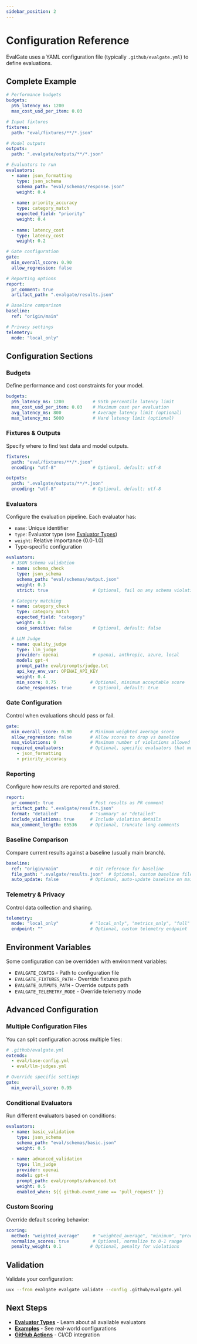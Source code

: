 ```yaml
---
sidebar_position: 2
---
```


# Configuration Reference

EvalGate uses a YAML configuration file (typically `.github/evalgate.yml`) to define evaluations.

## Complete Example

```yaml
# Performance budgets
budgets:
  p95_latency_ms: 1200
  max_cost_usd_per_item: 0.03

# Input fixtures
fixtures:
  path: "eval/fixtures/**/*.json"

# Model outputs
outputs:
  path: ".evalgate/outputs/**/*.json"

# Evaluators to run
evaluators:
  - name: json_formatting
    type: json_schema
    schema_path: "eval/schemas/response.json"
    weight: 0.4
  
  - name: priority_accuracy
    type: category_match
    expected_field: "priority"
    weight: 0.4
  
  - name: latency_cost
    type: latency_cost
    weight: 0.2

# Gate configuration
gate:
  min_overall_score: 0.90
  allow_regression: false

# Reporting options
report:
  pr_comment: true
  artifact_path: ".evalgate/results.json"

# Baseline comparison
baseline:
  ref: "origin/main"

# Privacy settings
telemetry:
  mode: "local_only"
```

## Configuration Sections

### Budgets

Define performance and cost constraints for your model.

```yaml
budgets:
  p95_latency_ms: 1200           # 95th percentile latency limit
  max_cost_usd_per_item: 0.03    # Maximum cost per evaluation
  avg_latency_ms: 800            # Average latency limit (optional)
  max_latency_ms: 5000           # Hard latency limit (optional)
```

### Fixtures & Outputs

Specify where to find test data and model outputs.

```yaml
fixtures:
  path: "eval/fixtures/**/*.json"
  encoding: "utf-8"              # Optional, default: utf-8

outputs:
  path: ".evalgate/outputs/**/*.json"
  encoding: "utf-8"              # Optional, default: utf-8
```

### Evaluators

Configure the evaluation pipeline. Each evaluator has:
- `name`: Unique identifier
- `type`: Evaluator type (see [Evaluator Types](/docs/evaluators))
- `weight`: Relative importance (0.0-1.0)
- Type-specific configuration

```yaml
evaluators:
  # JSON Schema validation
  - name: schema_check
    type: json_schema
    schema_path: "eval/schemas/output.json"
    weight: 0.3
    strict: true                 # Optional, fail on any schema violation

  # Category matching
  - name: category_check
    type: category_match
    expected_field: "category"
    weight: 0.3
    case_sensitive: false        # Optional, default: false

  # LLM Judge
  - name: quality_judge
    type: llm_judge
    provider: openai             # openai, anthropic, azure, local
    model: gpt-4
    prompt_path: eval/prompts/judge.txt
    api_key_env_var: OPENAI_API_KEY
    weight: 0.4
    min_score: 0.75             # Optional, minimum acceptable score
    cache_responses: true        # Optional, default: true
```

### Gate Configuration

Control when evaluations should pass or fail.

```yaml
gate:
  min_overall_score: 0.90       # Minimum weighted average score
  allow_regression: false       # Allow scores to drop vs baseline
  max_violations: 0             # Maximum number of violations allowed
  required_evaluators:          # Optional, specific evaluators that must pass
    - json_formatting
    - priority_accuracy
```

### Reporting

Configure how results are reported and stored.

```yaml
report:
  pr_comment: true              # Post results as PR comment
  artifact_path: ".evalgate/results.json"
  format: "detailed"            # "summary" or "detailed"
  include_violations: true      # Include violation details
  max_comment_length: 65536     # Optional, truncate long comments
```

### Baseline Comparison

Compare current results against a baseline (usually main branch).

```yaml
baseline:
  ref: "origin/main"            # Git reference for baseline
  file_path: ".evalgate/results.json"  # Optional, custom baseline file
  auto_update: false            # Optional, auto-update baseline on main
```

### Telemetry & Privacy

Control data collection and sharing.

```yaml
telemetry:
  mode: "local_only"            # "local_only", "metrics_only", "full"
  endpoint: ""                  # Optional, custom telemetry endpoint
```

## Environment Variables

Some configuration can be overridden with environment variables:

- `EVALGATE_CONFIG` - Path to configuration file
- `EVALGATE_FIXTURES_PATH` - Override fixtures path
- `EVALGATE_OUTPUTS_PATH` - Override outputs path
- `EVALGATE_TELEMETRY_MODE` - Override telemetry mode

## Advanced Configuration

### Multiple Configuration Files

You can split configuration across multiple files:

```yaml
# .github/evalgate.yml
extends: 
  - eval/base-config.yml
  - eval/llm-judges.yml

# Override specific settings
gate:
  min_overall_score: 0.95
```

### Conditional Evaluators

Run different evaluators based on conditions:

```yaml
evaluators:
  - name: basic_validation
    type: json_schema
    schema_path: "eval/schemas/basic.json"
    weight: 0.5
    
  - name: advanced_validation
    type: llm_judge
    provider: openai
    model: gpt-4
    prompt_path: eval/prompts/advanced.txt
    weight: 0.5
    enabled_when: ${{ github.event_name == 'pull_request' }}
```

### Custom Scoring

Override default scoring behavior:

```yaml
scoring:
  method: "weighted_average"     # "weighted_average", "minimum", "product"
  normalize_scores: true         # Optional, normalize to 0-1 range
  penalty_weight: 0.1           # Optional, penalty for violations
```

## Validation

Validate your configuration:

```bash
uvx --from evalgate evalgate validate --config .github/evalgate.yml
```

## Next Steps

- **[Evaluator Types](/docs/evaluators)** - Learn about all available evaluators
- **[Examples](/docs/examples)** - See real-world configurations
- **[GitHub Actions](/docs/github-actions)** - CI/CD integration
